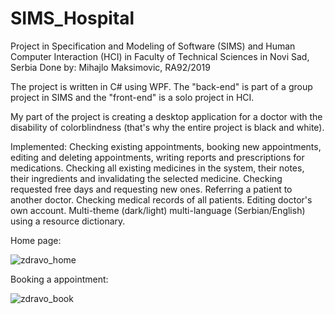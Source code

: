 # SIMS_Hospital

Project in Specification and Modeling of Software (SIMS) and Human Computer Interaction (HCI) in Faculty of Technical Sciences in Novi Sad, Serbia
Done by: Mihajlo Maksimovic, RA92/2019

The project is written in C# using WPF.
The "back-end" is part of a group project in SIMS and the "front-end" is a solo project in HCI.

My part of the project is creating a desktop application for a doctor with the disability of colorblindness  (that's why the entire project is black and white).

Implemented:
Checking existing appointments, booking new appointments, editing and deleting appointments, writing reports and prescriptions for medications.
Checking all existing medicines in the system, their notes, their ingredients and invalidating the selected medicine.
Checking requested free days and requesting new ones.
Referring  a patient to another doctor.
Checking medical records of all patients.
Editing doctor's own account.
Multi-theme (dark/light) multi-language (Serbian/English) using a resource dictionary.

Home page:

![zdravo_home](https://user-images.githubusercontent.com/94182463/177381584-01ece093-e4ec-4772-8638-05ee35ebe39f.jpg)

Booking a appointment:

![zdravo_book](https://user-images.githubusercontent.com/94182463/177381669-93e7bc94-2a44-4e41-8943-ad939405244e.jpg)
